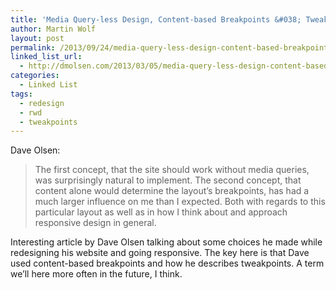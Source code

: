 ```yaml
---
title: 'Media Query-less Design, Content-based Breakpoints &#038; Tweakpoints'
author: Martin Wolf
layout: post
permalink: /2013/09/24/media-query-less-design-content-based-breakpoints-tweakpoints/
linked_list_url:
  - http://dmolsen.com/2013/03/05/media-query-less-design-content-based-breakpoints-tweakpoints/
categories:
  - Linked List
tags:
  - redesign
  - rwd
  - tweakpoints
---
```

<p class="linked-list-quote-author">
  Dave Olsen:
</p>

> The first concept, that the site should work without media queries, was surprisingly natural to implement. The second concept, that content alone would determine the layout’s breakpoints, has had a much larger influence on me than I expected. Both with regards to this particular layout as well as in how I think about and approach responsive design in general.

Interesting article by Dave Olsen talking about some choices he made while redesigning his website and going responsive. The key here is that Dave used content-based breakpoints and how he describes tweakpoints. A term we&#8217;ll here more often in the future, I think.